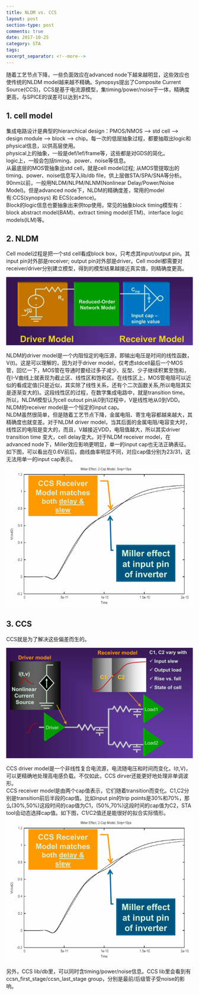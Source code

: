 ```yaml
---
title: NLDM vs. CCS
layout: post
section-type: post
comments: true
date: 2017-10-25
category: STA
tags: 
excerpt_separator: <!--more-->
---
```

随着工艺节点下降，一些负面效应在advanced node下越来越明显，这些效应也使传统的NLDM model越来越不精确。Synopsys提出了Composite Current Source(CCS)，CCS是基于电流源模型，集timing/power/noise于一体，精确度更高，与SPICE的误差可以达到±2%。<!--more-->  

## 1. cell model
集成电路设计是典型的hierarchical design：PMOS/NMOS --> std cell --> design module --> block --> chip。每一次的低层抽象过程，都要抽取出logic和physical信息，以供高层使用。  
physical上的抽象，一般是def/lef/frame等，这些都是对GDS的简化。  
logic上，一般会包括timing、power、noise等信息。  
从最底层的MOS管抽象出std cell，就是cell model过程; 从MOS管提取出的timing、power、noise信息写入lib/db file，供上层做STA/SPA/SNA等分析。90nm以前，一般用NLDM/NLPM/NLNM(Nonlinear Delay/Power/Noise Model)。但是advanced node下，NLDM的精确度差，常用的model有:CCS(synopsys) 和 ECS(cadence)。   
Block的logic信息也要抽象出来供top使用，常见的抽象block timing模型有：block abstract model(BAM)、extract timing model(ETM)、interface logic models(ILM)等。   

## 2. NLDM
Cell model过程是把一个std cell看成block box，只考虑其input/output pin。其input pin对外部是receiver; output pin对外部是driver。Cell model都需要对receiver/driver分别建立模型，得到的模型结果越接近真实值，则精确度更高。  
  
![NLDM driver/receiver model](/img/2017-10-25_nldm.png)
  
NLDM的driver model是一个内阻恒定的电压源，即输出电压是时间的线性函数，V(t)。这是可以理解的，因为对于driver model，仅考虑stdcell最后一个MOS管，回忆一下，MOS管在导通时要经过多子减少、反型、少子继续积累至饱和，在I-V曲线上就表现为截止区、线性区和饱和区。在线性区上，MOS管电阻可以近似的看成定值(只是近似，其实除了线性关系，还有个二次函数关系,所以电阻其实是逐渐变大的)。这段线性区的过程，在数字集成电路中，就是transition time。所以，NLDM模型认为cell outout pin从0到1过程中，V是线性地从0到VDD。  
NLDM的receiver model是一个恒定的input cap。  
NLDM虽然很简单，但是随着工艺节点下降，金属电阻、寄生电容都越来越大，其精确度也就变差。对于NLDM driver model，当其后面的金属电阻/电容变大时，线性区的电阻是变大的，而且，V越接近VDD，电阻值越大，所以其实driver transition time 变大，cell delay变大。对于NLDM receiver model，在advanced node下，Miller效应影响更明显，单一的input cap也无法正确表征。如下图，可以看出在0.6V前后，曲线曲率明显不同，对应cap值分别为23/31，这无法用单一的input cap表示。  
![NLDM input cap](/img/2017-10-25_ccs_input_cap.png)

## 3. CCS
CCS就是为了解决这些偏差而生的。   
  
![CCS driver/receiver model](/img/2017-10-25_ccs.png)
  
CCS driver model是一个非线性复合电流源，电流随电压和时间而变化，I(t,V)，可以更精确地处理高电感负载。不仅如此，CCS dirver还能更好地处理非单调波形。   
CCS receiver model是由两个cap值表示，它们随着transition而变化。C1,C2分别是transition前后半段的cap值。比如input pin的trip points是30%和70%，那么(30%,50%)这段时间的cap值为C1，(50%,70%)这段时间的cap值为C2，STA tool会动态选择cap值。如下图，C1/C2值还是能很好的拟合实际情形。   
![NLDM input cap](/img/2017-10-25_ccs_input_cap.png)

另外，CCS lib/db里，可以同时含timing/power/noise信息。CCS lib里会看到有ccsn_first_stage/ccsn_last_stage group，分别是最前/后级管子受noise的影响。
